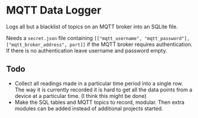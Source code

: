 # MQTT Data Logger

Logs all but a blacklist of topics on an MQTT broker into an SQLite file.

Needs a `secret.json` file containing `[["mqtt_username", "mqtt_password"], ["mqtt_broker_address", port]]`
if the MQTT broker requires authentication.
If there is no authentication leave username and password empty.


## Todo
- Collect all readings made in a particular time period into a single row. The way it is currently recorded it is hard to get all the data points from a device at a particular time. (I think this might be done)
- Make the SQL tables and MQTT topics to record, modular. Then extra modules can be added instead of additional projects started.
